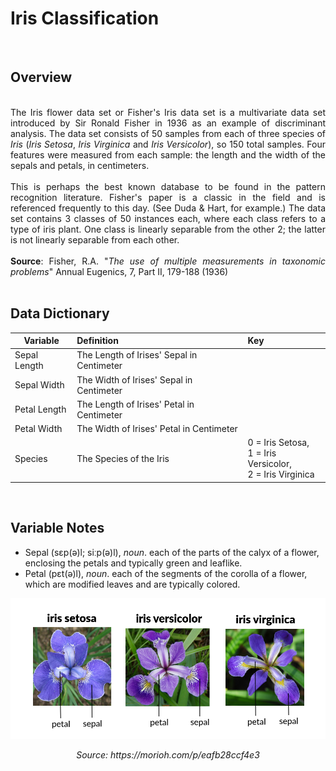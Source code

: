 # **Iris Classification**

<br>

## Overview

<br>

<div style="text-align: justify">  
The Iris flower data set or Fisher's Iris data set is a multivariate data set introduced by Sir Ronald Fisher in 1936 as an example of discriminant analysis. The data set consists of 50 samples from each of three species of <i>Iris</i> (<i>Iris Setosa</i>, <i>Iris Virginica</i> and <i>Iris Versicolor</i>), so 150 total samples. Four features were measured from each sample: the length and the width of the sepals and petals, in centimeters.
<br>
<br>
This is perhaps the best known database to be found in the
pattern recognition literature.  Fisher's paper is a classic in the field and
is referenced frequently to this day.  (See Duda & Hart, for example.)  The
data set contains 3 classes of 50 instances each, where each class refers to a
type of iris plant.  One class is linearly separable from the other 2; the
latter is not linearly separable from each other.
<br>
<br>
<b>Source</b>: Fisher, R.A. "<i>The use of multiple measurements in taxonomic problems</i>" Annual Eugenics, 7, Part II, 179-188 (1936)
</div>

<br>

## Data Dictionary

| Variable     | Definition                                | Key                                                          |
| ------------ | :---------------------------------------- | :----------------------------------------------------------- |
| Sepal Length | The Length of Irises' Sepal in Centimeter |                                                              |
| Sepal Width  | The Width of Irises' Sepal in Centimeter  |                                                              |
| Petal Length | The Length of Irises' Petal in Centimeter |                                                              |
| Petal Width  | The Width of Irises' Petal in Centimeter  |                                                              |
| Species      | The Species of the Iris                   | 0 = Iris Setosa, <br>1 = Iris Versicolor, <br/>2 = Iris Virginica <br/> |

<br>

## Variable Notes

- Sepal (sɛp(ə)l; siːp(ə)l), *noun*. each of the parts of the calyx of a flower, enclosing the petals and typically green and leaflike.
- Petal (pɛt(ə)l), *noun*. each of the segments of the corolla of a flower, which are modified leaves and are typically colored.

![](Iris_sepal_petal.png)

<div style='text-align: center'><i>Source: https://morioh.com/p/eafb28ccf4e3</i> </div>

